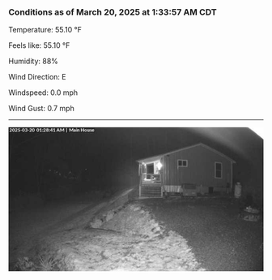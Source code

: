 ### Conditions as of March 20, 2025 at 1:33:57 AM CDT 

Temperature: 55.10 &deg;F

Feels like: 55.10 &deg;F

Humidity: 88%

Wind Direction: E

Windspeed: 0.0 mph

Wind Gust: 0.7 mph

---

<img src="./images/latest.jpeg"/>

